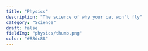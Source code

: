 ```yaml
---
title: "Physics"
description: "The science of why your cat won't fly"
category: "Science"
draft: false
fieldImg: "physics/thumb.png"
color: "#88dc88"
---
```

